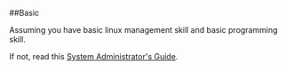 ##Basic

Assuming you have basic linux management skill and basic programming skill.

If not, read this [System Administrator's Guide](https://access.redhat.com/documentation/en-US/Red_Hat_Enterprise_Linux/7/html/System_Administrators_Guide/chap-Managing_Services_with_systemd.html).